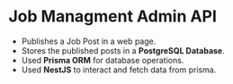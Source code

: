 # Job Managment Admin API

- Publishes a Job Post in a web page.
- Stores the published posts in a **PostgreSQL Database**.
- Used **Prisma ORM** for database operations.
- Used **NestJS** to interact and fetch data from prisma.

